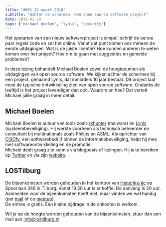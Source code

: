 ```yaml
---
title: "#001 12 maart 2018"
subtitle: "Achter de schermen: een open source software project"
date: 2018-01-28
tags: ["michael boelen", "lynis", "security"]
---
```


Het opstarten van een nieuw softwareproject is simpel: schrijf de eerste paar regels code en zet het online. Vanaf dat punt komen ook meteen de eerste uitdagingen. Wat is de juiste licentie? Hoe kunnen anderen te weten komen over het project? Hoe om te gaan met suggesties en gemelde problemen?  

<!--more-->

In deze lezing behandelt Michael Boelen zowel de hoogtepunten als uitdagingen van open source software. We kijken achter de schermen bij een project, genaamd Lynis, dat inmiddels 10 jaar bestaat. Dit project laat mooi de typische ontwikkeling zien van open source software. Ondanks de leeftijd is het project levendiger dan ooit. Waarom en hoe? Dat vertelt Michael jullie graag in meer detail.

## Michael Boelen
Michael Boelen is auteur van tools zoals [rkhunter](http://rkhunter.sourceforge.net/) (malware) en [Lynis](https://cisofy.com/lynis/) (systeembeveiliging). Hij werkte voorheen als technisch beheerder en consultant bij multinationals zoals Philips en ASML. Als oprichter van [CISOfy](https://cisofy.com), een softwarebedrijf binnen de informatiebeveiliging, helpt hij mee met softwareontwikkeling en de promotie.  
Michael deelt graag zijn kennis via blogposts of lezingen. Hij is te bereiken op [Twitter](https://twitter.com/mboelen) en via zijn [website](https://michaelboelen.com).

## LOSTilburg

De bijeenkomsten worden gehouden in het kantoor van [Hendrikx-itc](https://www.hendrikx-itc.nl/) op Spoorlaan 346 in Tilburg. 
Vanaf 19.30 uur is er koffie. De aanvang is 20 uur.  
Aanmelden voor de bijeenkomsten hoeft niet, maar vinden we wel handig (per <a href="mailto:info@lostilburg.nl">mail</a> of op [meetup](https://www.meetup.com/nl-NL/Linux-Open-Source-Tilburg)).  
De entree is gratis. Een kleine bijdrage in de onkosten is welkom.  

Wil je op de hoogte worden gehouden van de bijeenkomsten, stuur dan een mail aan info@lostilburg.nl 


